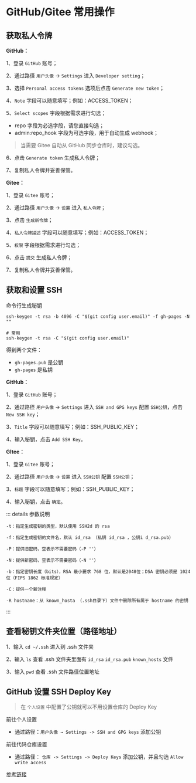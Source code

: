 # GitHub/Gitee 常用操作

## 获取私人令牌

**GitHub：**

1、登录 `GitHub` 账号；

2、通过路径 `用户头像` → `Settings` 进入 `Developer setting`；

3、选择 `Personal access tokens` 选项后点击 `Generate new token`；

4、`Note` 字段可以随意填写；例如：ACCESS_TOKEN；

5、`Select scopes` 字段根据需求进行勾选；

- repo 字段为必选字段，请您直接勾选；
- admin:repo_hook 字段为可选字段，用于自动生成 webhook；

> 当需要 Gitee 自动从 GitHub 同步仓库时，建议勾选。

6、点击 `Generate token` 生成私人令牌；

7、复制私人令牌并妥善保管。

**Gitee：**

1、登录 `Gitee` 账号；

2、通过路径 `用户头像` → `设置` 进入 `私人令牌`；

3、点击 `生成新令牌`；

4、`私人令牌描述` 字段可以随意填写；例如：ACCESS_TOKEN；

5、`权限` 字段根据需求进行勾选；

6、点击 `提交` 生成私人令牌；

7、复制私人令牌并妥善保管。

## 获取和设置 SSH

命令行生成秘钥

```shell
ssh-keygen -t rsa -b 4096 -C "$(git config user.email)" -f gh-pages -N ""

# 常用
ssh-keygen -t rsa -C "$(git config user.email)"
```

得到两个文件：

- `gh-pages.pub` 是公钥
- `gh-pages` 是私钥

**GitHub：**

1、登录 `GitHub` 账号；

2、通过路径 `用户头像` → `Settings` 进入 `SSH and GPG keys` 配置 `SSH公钥`，点击 `New SSH key`；

3、`Title` 字段可以随意填写；例如：SSH_PUBLIC_KEY；

4、输入秘钥，点击 `Add SSH Key`。

**GItee：**

1、登录 `Gitee` 账号；

2、通过路径 `用户头像` → `设置` 进入 `SSH公钥` 配置 `SSH公钥`；

3、`标题` 字段可以随意填写；例如：SSH_PUBLIC_KEY；

4、输入秘钥，点击 `确定`。

::: details 参数说明

```haml
-t：指定生成密钥的类型，默认使用 SSH2d 的 rsa

-f：指定生成密钥的文件名，默认 id_rsa （私钥 id_rsa ，公钥i d_rsa.pub）

-P：提供旧密码，空表示不需要密码（-P ''）

-N：提供新密码，空表示不需要密码（-N ''）

-b：指定密钥长度（bits），RSA 最小要求 768 位，默认是2048位；DSA 密钥必须是 1024 位（FIPS 1862 标准规定）

-C：提供一个新注释

-R hostname：从 known_hosta （.ssh目录下）文件中删除所有属于 hostname 的密钥
```

:::

## 查看秘钥文件夹位置（路径地址）

1、输入 `cd ~/.ssh` 进入到 .ssh 文件夹

2、输入 `ls` 查看 .ssh 文件夹里面有 `id_rsa` `id_rsa.pub` `known_hosts` 文件

3、输入 `pwd` 查看 .ssh 文件路径位置地址

## GitHub 设置 SSH Deploy Key

> 在 `个人设置` 中配置了公钥就可以不用设置仓库的 Deploy Key

前往个人设置

- 通过路径：`用户头像 → Settings -> SSH and GPG keys` 添加公钥

前往代码仓库设置

- 通过路径： `仓库 -> Settings -> Deploy Keys` 添加公钥，并且勾选 `Allow write access`

[参考链接](https://github.com/peaceiris/actions-gh-pages#%EF%B8%8F-create-ssh-deploy-key)
